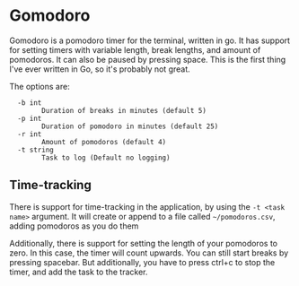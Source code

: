 # Gomodoro
Gomodoro is a pomodoro timer for the terminal, written in go.
It has support for setting timers with variable length, break lengths, and amount of pomodoros. It can also be paused by pressing space.
This is the first thing I've ever written in Go, so it's probably not great.

The options are:
```
  -b int
    	Duration of breaks in minutes (default 5)
  -p int
    	Duration of pomodoro in minutes (default 25)
  -r int
    	Amount of pomodoros (default 4)
  -t string
    	Task to log (Default no logging)
```

## Time-tracking
There is support for time-tracking in the application, by using the `-t <task name>` argument. 
It will create or append to a file called `~/pomodoros.csv`, adding pomodoros as you do them

Additionally, there is support for setting the length of your pomodoros to zero.
In this case, the timer will count upwards.
You can still start breaks by pressing spacebar.
But additionally, you have to press ctrl+c to stop the timer, and add the task to the tracker.
